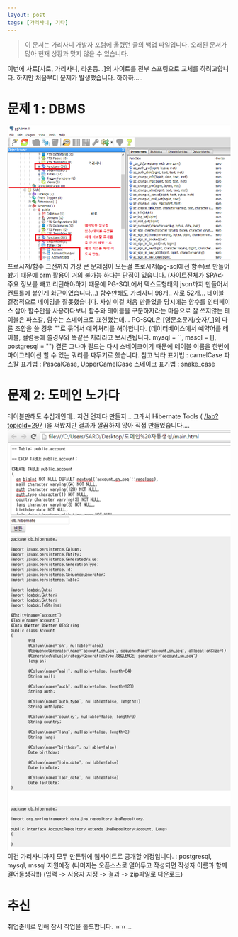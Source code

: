 ```yaml
---
layout: post
tags: [가리사니, 기타]
---
```


> 이 문서는 가리사니 개발자 포럼에 올렸던 글의 백업 파일입니다.
오래된 문서가 많아 현재 상황과 맞지 않을 수 있습니다.


이번에 사로[사로, 가리사니, 라온등...]의 사이트를 전부 스프링으로 교체를 하려고합니다.
하지만 처음부터 문제가 발생했습니다. 하하하.....


# 문제 1 : DBMS
![](/file/old/158.png)
프로시저/함수
그전까지 가장 큰 문제점이 모든걸 프로시저(pg-sql에선 함수)로 만들어놨기 때문에 orm 활용이 거의 불가능 하다는 단점이 있습니다.
(사이트전체가 SPA라 주요 정보를 빼고 리턴해야하기 때문에 PG-SQL에서 텍스트형태의 json까지 만들어서 컨트롤에 붙인게 화근이였습니다...)
함수만해도 가리사니 98개.. 사로 52개...
테이블
결정적으로 네이밍을 잘못했습니다.
사실 이걸 처음 만들었을 당시에는 함수를 인터페이스 삼아 함수만을 사용하다보니 함수와 테이블을 구분하자라는 마음으로 잘 쓰지않는 테이블은 파스칼, 함수는 스네이크로 표현했는데...
PG-SQL은 [영문소문자/숫자/_]외 다른 조합을 쓸 경우 ""로 묶어서 예외처리를 해야합니다.
(데이터베이스에서 예약어를 테이블, 컬럼등에 쓸경우와 똑같은 처리라고 보시면됩니다. mysql = ``, mssql = [], postgresql = "")
결론
그나마 필드는 다시 스네이크이기 때문에 테이블 이름을 한번에 마이그레이션 할 수 있는 쿼리를 짜두기로 했습니다.
참고
낙타 표기법 : camelCase
파스칼 표기법 : PascalCase, UpperCamelCase
스네이크 표기법 : snake_case


# 문제 2: 도메인 노가다
테이블만해도 수십개인데.. 저건 언제다 만들지...
그래서 Hibernate Tools ( [/lab?topicId=297](/lab?topicId=297) )을 써봤지만 결과가 깔끔하지 않아 직접 만들었습니다....
![](/file/old/159.png)
이건 가리사니까지 모두 만든뒤에 웹사이트로 공개할 예정입니다.
: postgresql, mysql, mssql 지원예정 (나머지는 오픈소스로 열어두고 작성되면 작성자 이름과 함께 걸어둘생각!!)
(입력 -> 사용자 지정 -> 결과 -> zip파일로 다운로드)


# 추신
취업준비로 인해 잠시 작업을 홀드합니다. ㅠㅠ...
